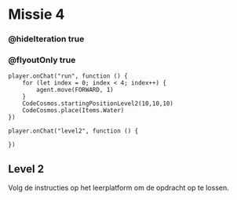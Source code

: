 # Missie 4
### @hideIteration true
### @flyoutOnly true
```blocks
player.onChat("run", function () {
    for (let index = 0; index < 4; index++) {
        agent.move(FORWARD, 1)
    }
    CodeCosmos.startingPositionLevel2(10,10,10)
    CodeCosmos.place(Items.Water)
})
```
```template
player.onChat("level2", function () {

})
```
## Level 2
Volg de instructies op het leerplatform om de opdracht op te lossen.
